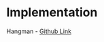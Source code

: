 # Implementation

Hangman - [Github Link](https://github.com/grandeurkoe/python-scripting-projects/tree/1f7c6b237b59c69a44ae12f8795f5ff4fd81cb03/hangman)